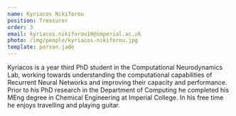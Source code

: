 ```yaml
---
name: Kyriacos Nikiforou
position: Treasurer 
order: 3
email: kyriacos.nikiforou10@imperial.ac.uk
photo: /img/people/kyriacos-nikiforou.jpg
template: person.jade
---
```

Kyriacos is a  year third PhD student in the Computational Neurodynamics Lab,
working towards understanding the computational capabilities of Recurrent
Neural Networks and improving their capacity and performance. Prior to his PhD
research in the Department of Computing he completed his MEng degree in
Chemical Engineering at Imperial College. In his free time he enjoys travelling
and playing guitar.
